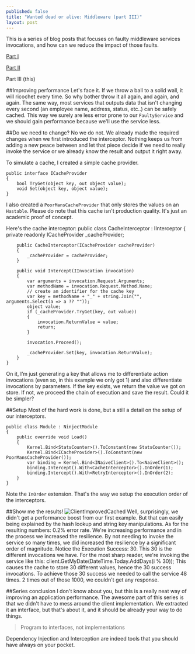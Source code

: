```yaml
---
published: false
title: "Wanted dead or alive: Middleware (part III)"
layout: post
---
```


This is a series of blog posts that focuses on faulty middleware services invocations, and how can we reduce the impact of those faults.

[Part I](http://www.kspace.pt/posts/wanted-dead-or-alive-middleware-part-i/)

[Part II](http://www.kspace.pt/posts/wanted-dead-or-alive-middleware-part-ii/)

Part III (this)

##Improving performance
Let's face it. If we throw a ball to a solid wall, it will ricochet every time. So why bother throw it all again, and again, and again.
The same way, most services that outputs data that isn't changing every second (an employee name, address, status, etc..) can be safely cached. This way we surely are less error prone to our `FaultyService` and we should gain performance because we'll use the service less.

##Do we need to change?
No we do not. We already made the required changes when we first introduced the interceptor.
Nothing keeps us from adding a new peace between and let that piece decide if we need to really invoke the service or we already know the result and output it right away.

To simulate a cache, I created a simple cache provider.

    public interface ICacheProvider
    {
        bool TryGet(object key, out object value);
        void Set(object key, object value);
    }
    
I also created a `PoorMansCacheProvider` that only stores the values on an `Hastable`. Please do note that this cache isn't production quality. It's just an academic proof of concept.

Here's the cache interceptor:
    public class CacheInterceptor : IInterceptor
    {
        private readonly ICacheProvider _cacheProvider;

        public CacheInterceptor(ICacheProvider cacheProvider)
        {
            _cacheProvider = cacheProvider;
        }

        public void Intercept(IInvocation invocation)
        {
            var arguments = invocation.Request.Arguments;
            var methodName = invocation.Request.Method.Name;
            // create an identifier for the cache key
            var key = methodName + "_" + string.Join("", arguments.Select(a => a ?? ""));  
            object value;
            if (_cacheProvider.TryGet(key, out value))
            {
                invocation.ReturnValue = value;
                return;
            }
            
            invocation.Proceed();

            _cacheProvider.Set(key, invocation.ReturnValue);
        }
    }
On it, I’m just generating a key that allows me to differentiate action invocations (even so, in this example we only got 1) and also differentiate invocations by parameters.
If the key exists, we return the value we got on store. If not, we proceed the chain of execution and save the result. Could it be simpler?


##Setup
Most of the hard work is done, but a still a detail on the setup of our interceptors.

    public class Module : NinjectModule
    {
        public override void Load()
        {
            Kernel.Bind<StatsCounter>().ToConstant(new StatsCounter());
            Kernel.Bind<ICacheProvider>().ToConstant(new PoorMansCacheProvider());
            var binding = Kernel.Bind<INaiveClient>().To<NaiveClient>();
            binding.Intercept().With<CacheInterceptor>().InOrder(1);
            binding.Intercept().With<RetryInterceptor>().InOrder(2);
        }
    }
Note the `InOrder` extension. That's the way we setup the execution order of the interceptors.

##Show me the results!
![ClientImprovedCached](http://i1299.photobucket.com/albums/ag77/kappyzor/Blog/ClientimprovedCached_zps5ba87cc2.png)
Well, surprisingly, we didn't get a performance boost from our first example. But that can easily being explained by the hash lookup and string key manipulations.
As for the resulting numbers:
0.2% error rate. We're increasing performance and in the process we increased the resilience. By not needing to invoke the service so many times, we did increased the resilience by a significant order of magnitude.
Notice the Execution Success: 30. This 30 is the different invocations we have. For the most sharp reader, we're invoking the service like this:
    client.GetMyDate(DateTime.Today.AddDays(i % 30));
This causes the cache to store 30 different values, hence the 30 success invocations.
To achieve those 30 success we needed to call the service 48 times.
2 times out of those 1000, we couldn't get any response.


##Series conclusion
I don't know about you, but this is a really neat way of improving an application performance.
The awesome part of this series is that we didn't have to mess around the client implementation. We extracted it an interface, but that's about it, and it should be already your way to do things. 
> Program to interfaces, not implementations

Dependency Injection and Interception are indeed tools that you should have always on your pocket.
